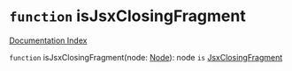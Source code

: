 # `function` isJsxClosingFragment

[Documentation Index](../README.md)

`function` isJsxClosingFragment(node: [Node](../interface.Node/README.md)): node `is` [JsxClosingFragment](../interface.JsxClosingFragment/README.md)